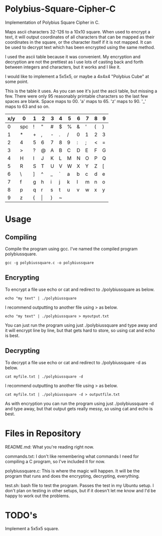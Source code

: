 # Polybius-Square-Cipher-C
Implementation of Polybius Square Cipher in C.

Maps ascii characters 32-126 to a 10x10 square. When used to encrypt a text, it will output coordinates of all characters that can be mapped as their coordinates in the square, or the character itself if it is not mapped. It can be used to decrypt text which has been encrypted using the same method. 

I used the ascii table because it was convenient. My encryption and decryption are not the prettiest as I use lots of casting back and forth between integers and characters, but it works and I like it.

I would like to implement a 5x5x5, or maybe a 4x4x4 "Polybius Cube" at some point.

This is the table it uses. As you can see it's just the ascii table, but missing a few. There were only 95 reasonably printable characters so the last few spaces are blank. Space maps to 00. 'a' maps to 65. 'z' maps to 90. '_' maps to 63 and so on.

x/y | 0 | 1 | 2 | 3 | 4 | 5 | 6 | 7 | 8 | 9 
--- | --- | --- | --- |--- |--- |--- |--- |--- |--- |---
0    | spc | ! | " | # | $ | % | & | ' | ( | ) 
1    | * | + | , | - | . | / | 0 | 1 | 2 | 3 
2    | 4 | 5 | 6 | 7 | 8 | 9 | : | ; | < | =
3    | > | ? | @ | A | B | C | D | E | F | G
4    | H | I | J | K | L | M | N | O | P | Q
5    | R | S | T | U | V | W | X | Y | Z | [
6    | \ | ] | ^ | _ | ` | a | b | c | d | e
7    | f | g | h | i | j | k | l | m | n | o
8    | p | q | r | s | t | u | v | w | x | y
9    | z | { |\| | } | ~ |

# Usage
## Compiling
Compile the program using gcc. I've named the compiled program polybiussquare.

    gcc -g polybiussquare.c -o polybiussquare

## Encrypting
To encrypt a file use echo or cat and redirect to ./polybiussquare as below.

    echo "my text" | ./polybiussquare

I recommend outputting to another file using > as below.

    echo "my text" | ./polybiussquare > myoutput.txt

You can just run the program using just ./polybiussquare and type away and it will encrypt line by line, but that gets hard to store, so using cat and echo is best.

## Decrypting
To decrypt a file use echo or cat and redirect to ./polybiussquare -d as below.

    cat myfile.txt | ./polybiussquare -d

I recommend outputting to another file using > as below.

    cat myfile.txt | ./polybiussquare -d > outputfile.txt

As with encryption you can run the program using just ./polybiussquare -d and type away, but that output gets really messy, so using cat and echo is best.

# Files in Repository
README.md: What you're reading right now.

commands.txt: I don't like remembering what commands I need for compiling a C program, so I've included it for now.

polybiussquare.c: This is where the magic will happen. It will be the program that runs and does the encrypting, decrypting, everything.

test.sh: bash file to test the program. Passes the test in my Ubuntu setup. I don't plan on testing in other setups, but if it doesn't let me know and I'd be happy to work out the problems.

# TODO's
Implement a 5x5x5 square.

